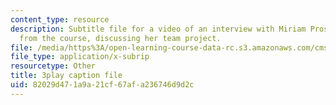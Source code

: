 ```yaml
---
content_type: resource
description: Subtitle file for a video of an interview with Miriam Prosnitz, a student
  from the course, discussing her team project.
file: /media/https%3A/open-learning-course-data-rc.s3.amazonaws.com/cms-611j-creating-video-games-fall-2014/82029d471a9a21cf67afa236746d9d2c_-3ixsZ7fBUI.srt
file_type: application/x-subrip
resourcetype: Other
title: 3play caption file
uid: 82029d47-1a9a-21cf-67af-a236746d9d2c
---
```

